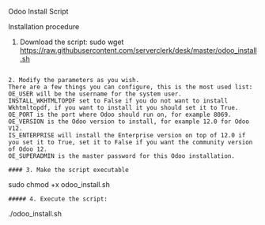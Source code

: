 Odoo Install Script

Installation procedure
1. Download the script:
sudo wget https://raw.githubusercontent.com/serverclerk/desk/master/odoo_install.sh
```

2. Modify the parameters as you wish.
There are a few things you can configure, this is the most used list:
OE_USER will be the username for the system user.
INSTALL_WKHTMLTOPDF set to False if you do not want to install Wkhtmltopdf, if you want to install it you should set it to True.
OE_PORT is the port where Odoo should run on, for example 8069.
OE_VERSION is the Odoo version to install, for example 12.0 for Odoo V12.
IS_ENTERPRISE will install the Enterprise version on top of 12.0 if you set it to True, set it to False if you want the community version of Odoo 12.
OE_SUPERADMIN is the master password for this Odoo installation.

#### 3. Make the script executable
```
sudo chmod +x odoo_install.sh
```
##### 4. Execute the script:
```
./odoo_install.sh
```
